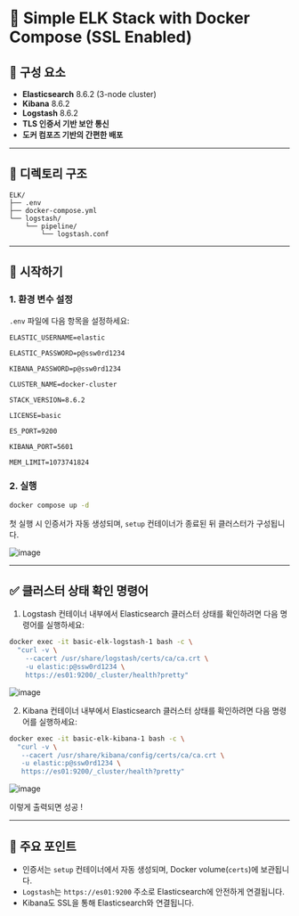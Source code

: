 # 🔧 Simple ELK Stack with Docker Compose (SSL Enabled)

## 📌 구성 요소
- **Elasticsearch** 8.6.2 (3-node cluster)
- **Kibana** 8.6.2
- **Logstash** 8.6.2
- **TLS 인증서 기반 보안 통신**
- **도커 컴포즈 기반의 간편한 배포**

---

## 📁 디렉토리 구조
```
ELK/
├── .env
├── docker-compose.yml
└── logstash/
    └── pipeline/
        └── logstash.conf
```

---

## 🚀 시작하기

### 1. 환경 변수 설정
`.env` 파일에 다음 항목을 설정하세요:
```env
ELASTIC_USERNAME=elastic

ELASTIC_PASSWORD=p@ssw0rd1234

KIBANA_PASSWORD=p@ssw0rd1234

CLUSTER_NAME=docker-cluster

STACK_VERSION=8.6.2

LICENSE=basic

ES_PORT=9200

KIBANA_PORT=5601

MEM_LIMIT=1073741824
```

### 2. 실행
```bash
docker compose up -d
```

첫 실행 시 인증서가 자동 생성되며, `setup` 컨테이너가 종료된 뒤 클러스터가 구성됩니다.


![image](https://github.com/user-attachments/assets/9a316fba-462e-4fb2-9eba-2b6f8a8ee5cc)


---

## ✅ 클러스터 상태 확인 명령어

1. Logstash 컨테이너 내부에서 Elasticsearch 클러스터 상태를 확인하려면 다음 명령어를 실행하세요:

```bash
docker exec -it basic-elk-logstash-1 bash -c \
  "curl -v \
    --cacert /usr/share/logstash/certs/ca/ca.crt \
    -u elastic:p@ssw0rd1234 \
    https://es01:9200/_cluster/health?pretty"
```

![image](https://github.com/user-attachments/assets/8597e2d4-e5aa-405e-bbb2-aaa07ea6368a)


2. Kibana 컨테이너 내부에서 Elasticsearch 클러스터 상태를 확인하려면 다음 명령어를 실행하세요:

```bash
docker exec -it basic-elk-kibana-1 bash -c \
  "curl -v \
   --cacert /usr/share/kibana/config/certs/ca/ca.crt \
   -u elastic:p@ssw0rd1234 \
   https://es01:9200/_cluster/health?pretty"
```

![image](https://github.com/user-attachments/assets/a66cd36b-b62b-464b-b134-e4cc4391cc6b)

이렇게 출력되면 성공 !

---

## 📌 주요 포인트

- 인증서는 `setup` 컨테이너에서 자동 생성되며, Docker volume(`certs`)에 보관됩니다.
- `Logstash`는 `https://es01:9200` 주소로 Elasticsearch에 안전하게 연결됩니다.
- Kibana도 SSL을 통해 Elasticsearch와 연결됩니다.
